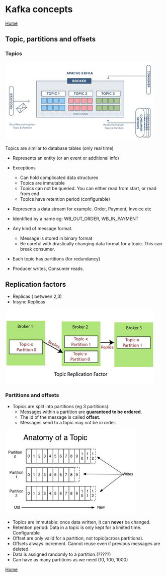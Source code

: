 # Kafka concepts
[Home](../../README.md)

## Topic, partitions and offsets

### Topics
![topic.jpeg](img/02-topic.jpeg)

Topics are similar to database tables (only real time)
- Represents an entity (or an event or additional info)
- Exceptions
  - Can hold complicated data structures
  - Topics are immutable
  - Topics can not be queried. You can either read from start, or read from end
  - Topics have retention period (configurable)


- Represents a data stream for example. Order, Payment, Invoice etc
- Identified by a name eg: WB_OUT_ORDER, WB_IN_PAYMENT
- Any kind of message format.
  - Message is stored in binary format
  - Be careful with drastically changing data format for a topic. This can break consumer.
- Each topic has partitions (for redundancy)
- Producer writes, Consumer reads.

## Replication factors
- Replicas ( between 2,3)
- Insync Replicas

![th.jpg](img%2Fth.jpg)

### Partitions and offsets
- Topics are split into partitions (eg 3 partitions).
  - Messages within a partition are **guaranteed to be ordered**.
  - The id of the message is called **offset**.
  - Messages send to a topic may not be in order.

![topic-anatomy.jpeg](img/02-topic-anatomy.jpeg)

- Topics are immutable: once data written, it can **never** be changed.
- Retention period: Data in a topic is only kept for a limited time. Configurable
- Offset are only valid for a partition, not topic(across partitions).
- Offsets always increment. Cannot reuse even if previous messages are deleted.
- Data is assigned randomly to a partition.(?????)
- Can have as many partitions as we need (10, 100, 1000)

[Home](../../README.md)
